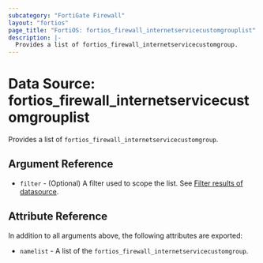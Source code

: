 ```yaml
---
subcategory: "FortiGate Firewall"
layout: "fortios"
page_title: "FortiOS: fortios_firewall_internetservicecustomgrouplist"
description: |-
  Provides a list of fortios_firewall_internetservicecustomgroup.
---
```


# Data Source: fortios_firewall_internetservicecustomgrouplist
Provides a list of `fortios_firewall_internetservicecustomgroup`.

## Argument Reference

* `filter` - (Optional) A filter used to scope the list. See [Filter results of datasource](https://registry.terraform.io/providers/fortinetdev/fortios/latest/docs/guides/fgt_filter).

## Attribute Reference

In addition to all arguments above, the following attributes are exported:

* `namelist` -  A list of the `fortios_firewall_internetservicecustomgroup`.
